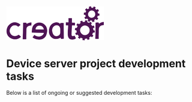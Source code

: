 ﻿
![](images/img.png)
----

# Device server project development tasks

Below is a list of ongoing or suggested development tasks:


